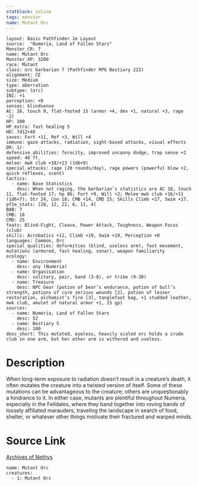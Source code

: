 ```yaml
---
statblock: inline
tags: monster
name: Mutant Orc
---
```

```statblock
layout: Basic Pathfinder 1e Layout
source:  "Numeria, Land of Fallen Stars"
Monster_CR: 7
name: Mutant Orc
Monster_XP: 3200
race: Mutant
class: orc barbarian 7 (Pathfinder RPG Bestiary 222)
alignment: CE
size: Medium
type: aberration
subtype: (orc)
INI: +1
perception: +0
senses: blindsense
AC: 16, touch 9, flat-footed 15 (armor +4, dex +1, natural +3, rage -2)
HP: 100
HP_extra: fast healing 5
HD: 7d12+49
saves: Fort +11, Ref +3, Will +4
immune: gaze attacks, radiation, sight-based attacks, visual effects
DR: 1/-
defensive_abilities: ferocity, improved uncanny dodge, trap sense +2
speed: 40 ft.
melee: mwk club +18/+13 (1d6+9)
special_attacks: rage (20 rounds/day), rage powers (powerful blow +2, quick reflexes, scent)
tactics:
  - name: Base Statistics
    desc: When not raging, the barbarian’s statistics are AC 18, touch 11, flat-footed 17; hp 86; Fort +9, Will +2; Melee mwk club +16/+11 (1d6+7); Str 24, Con 18; CMB +14, CMD 25; Skills Climb +17, Swim +17.
pf1e_stats: [28, 12, 22, 6, 11, 4]
BAB: 7
CMB: 16
CMD: 25
feats: Blind-Fight, Cleave, Power Attack, Toughness, Weapon Focus (club)
skills: Acrobatics +11, Climb +19, Swim +19, Perception +0
languages: Common, Orc
special_qualities: deformities (blind, useless arm), fast movement, mutations (armored, fast healing, sonar), weapon familiarity
ecology:
  - name: Environment
    desc: any (Numeria)
  - name: Organisation
    desc: solitary, pair, band (3-8), or tribe (9-30)
  - name: Treasure
    desc: NPC Gear (potion of bear’s endurance, potion of bull’s strength, potions of cure serious wounds [2], potion of lesser restoration, alchemist’s fire [3], tanglefoot bag, +1 studded leather, mwk club, amulet of natural armor +1, 15 gp)
sources:
  - name: Numeria, Land of Fallen Stars
    desc: 52
  - name: Bestiary 5
    desc: 180
desc_short: This mutated, eyeless, heavily scaled orc holds a crude club in one arm, but her other arm is withered and useless.
```
# Description
When long-term exposure to radiation doesn’t result in a creature’s death, it often mutates the creature into a twisted version of itself. Some of these mutations can be advantageous to the creature; others are unquestionably a hindrance to it. In either case, mutants are plentiful throughout Numeria, especially in the Felldales, where they band together into roving bands of loosely affiliated marauders, traveling the landscape in search of food, shelter, or whatever other things motivate their fractured and warped minds.
# Source Link
[Archives of Nethys](https://aonprd.com/MonsterDisplay.aspx?ItemName=Mutant%20Orc)
```encounter-table
name: Mutant Orc
creatures:
  - 1: Mutant Orc
```
